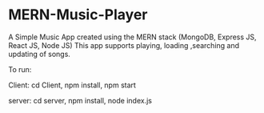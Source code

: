 # MERN-Music-Player

A Simple Music App created using the MERN stack (MongoDB, Express JS, React JS, Node JS)
This app supports playing, loading ,searching and updating of songs.

To run:

Client: cd Client, npm install, npm start

server: cd server, npm install, node index.js


